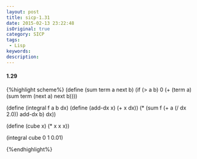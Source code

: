 ```yaml
---
layout: post
title: sicp-1.31
date: 2015-02-13 23:22:48
isOriginal: true
category: SICP
tags:
 - Lisp
keywords: 
description: 
---
```


#### 1.29

{%highlight scheme%}
(define (sum term a next b)
  (if (> a b)
      0
      (+ (term a)
         (sum term (next a) next b))))

(define (integral f a b dx)
  (define (add-dx x) (+ x dx))
  (* (sum f (+ a (/ dx 2.0)) add-dx b)
     dx))

(define (cube x) (* x x x))

(integral cube 0 1 0.01)

{%endhighlight%}


